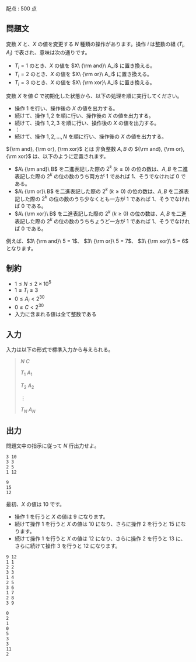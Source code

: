 配点 : $500$ 点

## 問題文

変数 $X$ と、$X$ の値を変更する $N$ 種類の操作があります。操作 $i$ は整数の組 $(T_i,A_i)$ で表され、意味は次の通りです。

- $T_i=1$ のとき、$X$ の値を $X\ {\rm and}\ A_i$ に置き換える。
- $T_i=2$ のとき、$X$ の値を $X\ {\rm or}\ A_i$ に置き換える。
- $T_i=3$ のとき、$X$ の値を $X\ {\rm xor}\ A_i$ に置き換える。

変数 $X$ を値 $C$ で初期化した状態から、以下の処理を順に実行してください。

- 操作 $1$ を行い、操作後の $X$ の値を出力する。
- 続けて、操作 $1,2$ を順に行い、操作後の $X$ の値を出力する。
- 続けて、操作 $1,2,3$ を順に行い、操作後の $X$ の値を出力する。
- $\vdots$
- 続けて、操作 $1,2,\ldots,N$ を順に行い、操作後の $X$ の値を出力する。

${\rm and}, {\rm or}, {\rm xor}$ とは
非負整数 $A, B$ の ${\rm and}, {\rm or}, {\rm xor}$ は、以下のように定義されます。

- $A\ {\rm and}\ B$ を二進表記した際の $2^k$ ($k \geq 0$) の位の数は、$A, B$ を二進表記した際の $2^k$ の位の数のうち両方が $1$ であれば $1$、そうでなければ $0$ である。
- $A\ {\rm or}\ B$ を二進表記した際の $2^k$ ($k \geq 0$) の位の数は、$A, B$ を二進表記した際の $2^k$ の位の数のうち少なくとも一方が $1$ であれば $1$、そうでなければ $0$ である。
- $A\ {\rm xor}\ B$ を二進表記した際の $2^k$ ($k \geq 0$) の位の数は、$A, B$ を二進表記した際の $2^k$ の位の数のうちちょうど一方が $1$ であれば $1$、そうでなければ $0$ である。

例えば、$3\ {\rm and}\ 5 = 1$、 $3\ {\rm or}\ 5 = 7$、 $3\ {\rm xor}\ 5 = 6$ となります。

## 制約

- $1 \leq N \leq 2\times 10^5$
- $1\leq T_i \leq 3$
- $0\leq A_i \lt 2^{30}$
- $0\leq C \lt 2^{30}$
- 入力に含まれる値は全て整数である

## 入力

入力は以下の形式で標準入力から与えられる。

> $N$ $C$
> 
> $T_1$ $A_1$
> 
> $T_2$ $A_2$
> 
> $\vdots$
> 
> $T_N$ $A_N$

## 出力

問題文中の指示に従って $N$ 行出力せよ。  

```input1
3 10
3 3
2 5
1 12
```

```output1
9
15
12
```

最初、$X$ の値は $10$ です。

- 操作 $1$ を行うと $X$ の値は $9$ になります。
- 続けて操作 $1$ を行うと $X$ の値は $10$ になり、さらに操作 $2$ を行うと $15$ になります。
- 続けて操作 $1$ を行うと $X$ の値は $12$ になり、さらに操作 $2$ を行うと $13$ に、さらに続けて操作 $3$ を行うと $12$ になります。

```input2
9 12
1 1
2 2
3 3
1 4
2 5
3 6
1 7
2 8
3 9
```

```output2
0
2
1
0
5
3
3
11
2
```